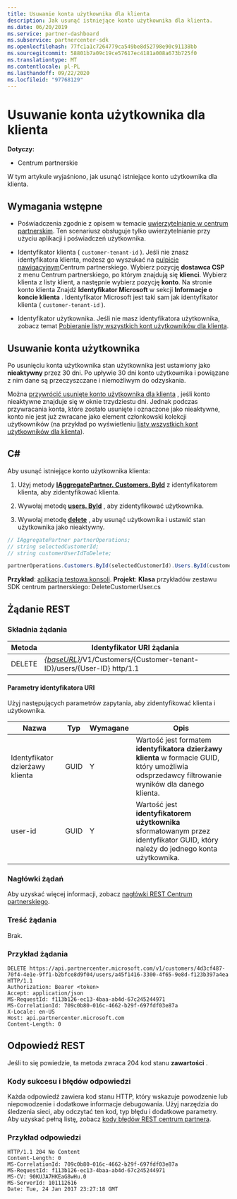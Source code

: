 ```yaml
---
title: Usuwanie konta użytkownika dla klienta
description: Jak usunąć istniejące konto użytkownika dla klienta.
ms.date: 06/20/2019
ms.service: partner-dashboard
ms.subservice: partnercenter-sdk
ms.openlocfilehash: 77fc1a1c7264779ca549be8d52798e90c91138bb
ms.sourcegitcommit: 58801b7a09c19ce57617ec4181a008a673b725f0
ms.translationtype: MT
ms.contentlocale: pl-PL
ms.lasthandoff: 09/22/2020
ms.locfileid: "97768129"
---
```

# <a name="delete-a-user-account-for-a-customer"></a>Usuwanie konta użytkownika dla klienta

**Dotyczy:**

- Centrum partnerskie

W tym artykule wyjaśniono, jak usunąć istniejące konto użytkownika dla klienta.

## <a name="prerequisites"></a>Wymagania wstępne

- Poświadczenia zgodnie z opisem w temacie [uwierzytelnianie w centrum partnerskim](partner-center-authentication.md). Ten scenariusz obsługuje tylko uwierzytelnianie przy użyciu aplikacji i poświadczeń użytkownika.

- Identyfikator klienta ( `customer-tenant-id` ). Jeśli nie znasz identyfikatora klienta, możesz go wyszukać na [pulpicie nawigacyjnym](https://partner.microsoft.com/dashboard)Centrum partnerskiego. Wybierz pozycję **dostawca CSP** z menu Centrum partnerskiego, po którym znajdują się **klienci**. Wybierz klienta z listy klient, a następnie wybierz pozycję **konto**. Na stronie konto klienta Znajdź **Identyfikator Microsoft** w sekcji **Informacje o koncie klienta** . Identyfikator Microsoft jest taki sam jak identyfikator klienta ( `customer-tenant-id` ).

- Identyfikator użytkownika. Jeśli nie masz identyfikatora użytkownika, zobacz temat [Pobieranie listy wszystkich kont użytkowników dla klienta](get-a-list-of-all-user-accounts-for-a-customer.md).

## <a name="deleting-a-user-account"></a>Usuwanie konta użytkownika

Po usunięciu konta użytkownika stan użytkownika jest ustawiony jako **nieaktywny** przez 30 dni. Po upływie 30 dni konto użytkownika i powiązane z nim dane są przeczyszczane i niemożliwym do odzyskania.

Można [przywrócić usunięte konto użytkownika dla klienta](restore-a-user-for-a-customer.md) , jeśli konto nieaktywne znajduje się w oknie trzydziestu dni. Jednak podczas przywracania konta, które zostało usunięte i oznaczone jako nieaktywne, konto nie jest już zwracane jako element członkowski kolekcji użytkowników (na przykład po wyświetleniu [listy wszystkich kont użytkowników dla klienta](get-a-list-of-all-user-accounts-for-a-customer.md)).

## <a name="c"></a>C\#

Aby usunąć istniejące konto użytkownika klienta:

1. Użyj metody [**IAggregatePartner. Customers. ById**](/dotnet/api/microsoft.store.partnercenter.customers.icustomercollection.byid) z identyfikatorem klienta, aby zidentyfikować klienta.

2. Wywołaj metodę [**users. ById**](/dotnet/api/microsoft.store.partnercenter.customerusers.icustomerusercollection.byid) , aby zidentyfikować użytkownika.

3. Wywołaj metodę [**delete**](/dotnet/api/microsoft.store.partnercenter.customerusers.icustomeruser.delete) , aby usunąć użytkownika i ustawić stan użytkownika jako nieaktywny.

``` csharp
// IAggregatePartner partnerOperations;
// string selectedCustomerId;
// string customerUserIdToDelete;

partnerOperations.Customers.ById(selectedCustomerId).Users.ById(customerUserIdToDelete).Delete();
```

**Przykład**: [aplikacja testowa konsoli](console-test-app.md). **Projekt**: **Klasa** przykładów zestawu SDK centrum partnerskiego: DeleteCustomerUser.cs

## <a name="rest-request"></a>Żądanie REST

### <a name="request-syntax"></a>Składnia żądania

| Metoda     | Identyfikator URI żądania                                                                                            |
|------------|--------------------------------------------------------------------------------------------------------|
| DELETE     | [*{baseURL}*](partner-center-rest-urls.md)/V1/Customers/{Customer-tenant-ID}/users/{User-ID} http/1.1 |

#### <a name="uri-parameters"></a>Parametry identyfikatora URI

Użyj następujących parametrów zapytania, aby zidentyfikować klienta i użytkownika.

| Nazwa                   | Typ     | Wymagane | Opis                                                                                                               |
|------------------------|----------|----------|---------------------------------------------------------------------------------------------------------------------------|
| Identyfikator dzierżawy klienta     | GUID     | Y        | Wartość jest formatem **identyfikatora dzierżawy klienta** w formacie GUID, który umożliwia odsprzedawcy filtrowanie wyników dla danego klienta. |
| user-id                | GUID     | Y        | Wartość jest **identyfikatorem użytkownika** sformatowanym przez identyfikator GUID, który należy do jednego konta użytkownika.                                          |

### <a name="request-headers"></a>Nagłówki żądań

Aby uzyskać więcej informacji, zobacz [nagłówki REST Centrum partnerskiego](headers.md).

### <a name="request-body"></a>Treść żądania

Brak.

### <a name="request-example"></a>Przykład żądania

```http
DELETE https://api.partnercenter.microsoft.com/v1/customers/4d3cf487-70f4-4e1e-9ff1-b2bfce8d9f04/users/a45f1416-3300-4f65-9e8d-f123b397a4ea HTTP/1.1
Authorization: Bearer <token>
Accept: application/json
MS-RequestId: f113b126-ec13-4baa-ab4d-67c245244971
MS-CorrelationId: 709c0b80-016c-4662-b29f-697fdf03e87a
X-Locale: en-US
Host: api.partnercenter.microsoft.com
Content-Length: 0
```

## <a name="rest-response"></a>Odpowiedź REST

Jeśli to się powiedzie, ta metoda zwraca 204 kod stanu **zawartości** .

### <a name="response-success-and-error-codes"></a>Kody sukcesu i błędów odpowiedzi

Każda odpowiedź zawiera kod stanu HTTP, który wskazuje powodzenie lub niepowodzenie i dodatkowe informacje debugowania. Użyj narzędzia do śledzenia sieci, aby odczytać ten kod, typ błędu i dodatkowe parametry. Aby uzyskać pełną listę, zobacz [kody błędów REST centrum partnera](error-codes.md).

### <a name="response-example"></a>Przykład odpowiedzi

```http
HTTP/1.1 204 No Content
Content-Length: 0
MS-CorrelationId: 709c0b80-016c-4662-b29f-697fdf03e87a
MS-RequestId: f113b126-ec13-4baa-ab4d-67c245244971
MS-CV: 90KUJA7HKEaG8wHu.0
MS-ServerId: 101112616
Date: Tue, 24 Jan 2017 23:27:18 GMT
```
